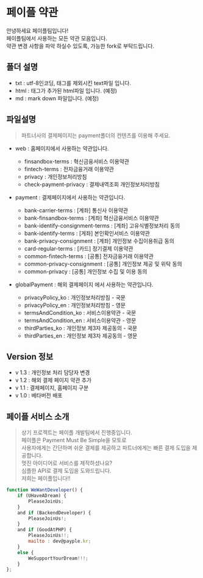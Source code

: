 # 페이플 약관

안녕하세요 페이플팀입니다!  
페이플팀에서 사용하는 모든 약관 모음입니다.  
약관 변경 사항을 파악 하실수 있도록, 가능한 fork로 부탁드립니다.

## 폴더 설명

- txt : utf-8인코딩, 태그를 제외시킨 text파일 입니다.
- html : 태그가 추가된 html파일 입니다. (예정)
- md : mark down 파일입니다. (예정)

## 파일설명

> 파트너사의 결제페이지는 payment폴더의 컨텐츠를 이용해 주세요.

- web : 홈페이지에서 사용하는 약관입니다.
  - finsandbox-terms : 혁신금융서비스 이용약관
  - fintech-terms : 전자금융거래 이용약관
  - privacy : 개인정보처리방침
  - check-payment-privacy : 결제내역조회 개인정보처리방침
  
- payment : 결제페이지에서 사용하는 약관입니다.
  - bank-carrier-terms : [계좌] 통신사 이용약관
  - bank-finsandbox-terms : [계좌] 혁신금융서비스 이용약관
  - bank-identify-consignment-terms : [계좌] 고유식별정보처리 동의
  - bank-identify-terms : [게좌] 본인확인서비스 이용약관
  - bank-privacy-consignment : [계좌] 개인정보 수집이용취급 동의
  - card-regular-terms : [카드] 정기결제 이용약관
  - common-fintech-terms : [공통] 전자금융거래 이용약관
  - common-privacy-consignment : [공통] 개인정보 제공 및 위탁 동의
  - common-privacy : [공통] 개인정보 수집 및 이용 동의
  
- globalPayment : 해외 결제페이지 에서 사용하는 약관입니다.
    - privacyPolicy_ko : 개인정보처리방침 - 국문
    - privacyPolicy_en : 개인정보처리방침 - 영문
    - termsAndCondition_ko : 서비스이용약관 - 국문
    - termsAndCondition_en : 서비스이용약관 - 영문
    - thirdParties_ko : 개인정보 제3자 제공동의 - 국문
    - thirdParties_en : 개인정보 제3자 제공동의 - 영문
## Version 정보
- v 1.3 : 개인정보 처리 담당자 변경
- v 1.2 : 해외 결제 페이지 약관 추가
- v 1.1 : 결제페이지, 홈페이지 구분
- v 1.0 : 베타버전 배포

## 페이플 서비스 소개

>상기 프로젝트는 페이플 개발팀에서 진행중입니다.  
페이플은 Payment Must Be Simple을 모토로  
사용자에게는 간단하며 쉬운 결제를 제공하고 
파트너에게는 빠른 결제 도입을 제공합니다.  
멋진 아이디어로 서비스를 제작하셨나요?  
심플한 API로 결제 도입을 도와드립니다.  
저희는 페이플입니다!!  

```javascript
function WeWantDeveloper() {
    if (UHaveADream) {
        PleaseJoinUs;
    }
    and if (BackendDeveloper) {
        PleaseJoinUs!;
    }
    and if (GoodAtPHP) {
        PleaseJoinUs!!;
        mailto : dev@payple.kr;
    }
    else {
        WeSupportYourDream!!!;
    }
};
```
